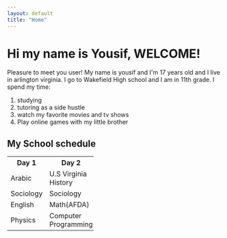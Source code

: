 ```yaml
---
layout: default
title: "Home"
---
```


<h1> Hi my name is Yousif, WELCOME!</h1>
<p> Pleasure to meet you user! My name is yousif and I'm 17 years old and I live in arlington virginia.
  I go to Wakefield High school and I am in 11th grade. I spend my time:</p>
<ol>
<li> studying </li>
<li> tutoring as a side hustle</li>
<li> watch my favorite movies and tv shows</li>
<li>Play online games with my little brother</li>
</ol>
<h2>My School schedule</h2>

<table style="width:40%">
  <tr>
    <th>Day 1</th>
    <th>Day 2</th>
  </tr>
  <tr>
    <td>Arabic</td>
    <td>U.S Virginia History</td>
  </tr>
  <tr>
    <td>Sociology</td>
    <td>Sociology</td>
  </tr>
  </tr>
      <td>English</td>
      <td>Math(AFDA)</td>
   </tr>
   </tr>
      <td>Physics</td>
      <td>Computer Programming</td>
</table>
</body>
</html>
